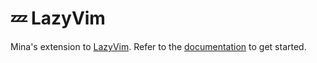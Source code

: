# 💤 LazyVim

Mina's extension to [LazyVim](https://github.com/LazyVim/LazyVim).
Refer to the [documentation](https://lazyvim.github.io/installation) to get started.
